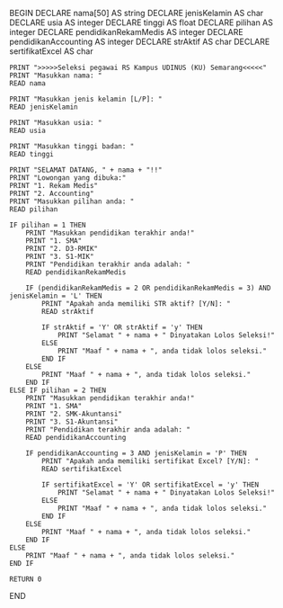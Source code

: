 BEGIN
DECLARE nama[50] AS string
DECLARE jenisKelamin AS char
DECLARE usia AS integer
DECLARE tinggi AS float
DECLARE pilihan AS integer
DECLARE pendidikanRekamMedis AS integer
DECLARE pendidikanAccounting AS integer
DECLARE strAktif AS char
DECLARE sertifikatExcel AS char

    PRINT ">>>>>Seleksi pegawai RS Kampus UDINUS (KU) Semarang<<<<<"
    PRINT "Masukkan nama: "
    READ nama

    PRINT "Masukkan jenis kelamin [L/P]: "
    READ jenisKelamin

    PRINT "Masukkan usia: "
    READ usia

    PRINT "Masukkan tinggi badan: "
    READ tinggi

    PRINT "SELAMAT DATANG, " + nama + "!!"
    PRINT "Lowongan yang dibuka:"
    PRINT "1. Rekam Medis"
    PRINT "2. Accounting"
    PRINT "Masukkan pilihan anda: "
    READ pilihan

    IF pilihan = 1 THEN
        PRINT "Masukkan pendidikan terakhir anda!"
        PRINT "1. SMA"
        PRINT "2. D3-RMIK"
        PRINT "3. S1-MIK"
        PRINT "Pendidikan terakhir anda adalah: "
        READ pendidikanRekamMedis

        IF (pendidikanRekamMedis = 2 OR pendidikanRekamMedis = 3) AND jenisKelamin = 'L' THEN
            PRINT "Apakah anda memiliki STR aktif? [Y/N]: "
            READ strAktif

            IF strAktif = 'Y' OR strAktif = 'y' THEN
                PRINT "Selamat " + nama + " Dinyatakan Lolos Seleksi!"
            ELSE
                PRINT "Maaf " + nama + ", anda tidak lolos seleksi."
            END IF
        ELSE
            PRINT "Maaf " + nama + ", anda tidak lolos seleksi."
        END IF
    ELSE IF pilihan = 2 THEN
        PRINT "Masukkan pendidikan terakhir anda!"
        PRINT "1. SMA"
        PRINT "2. SMK-Akuntansi"
        PRINT "3. S1-Akuntansi"
        PRINT "Pendidikan terakhir anda adalah: "
        READ pendidikanAccounting

        IF pendidikanAccounting = 3 AND jenisKelamin = 'P' THEN
            PRINT "Apakah anda memiliki sertifikat Excel? [Y/N]: "
            READ sertifikatExcel

            IF sertifikatExcel = 'Y' OR sertifikatExcel = 'y' THEN
                PRINT "Selamat " + nama + " Dinyatakan Lolos Seleksi!"
            ELSE
                PRINT "Maaf " + nama + ", anda tidak lolos seleksi."
            END IF
        ELSE
            PRINT "Maaf " + nama + ", anda tidak lolos seleksi."
        END IF
    ELSE
        PRINT "Maaf " + nama + ", anda tidak lolos seleksi."
    END IF

    RETURN 0

END
